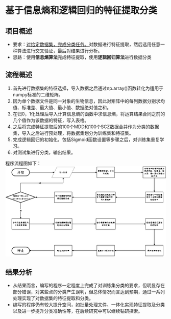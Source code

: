 # 基于信息熵和逻辑回归的特征提取分类


## 项目概述
- 要求：<u>对给定数据集，完成分类任务。</u>对数据进行特征提取，然后选用任意一种算法进行交叉验证，最后对结果进行分析。
- 思路：使用**信息熵算法**完成特征提取，使用**逻辑回归算法**进行数据分类


## 流程概述
1. 首先进行数据集的特征选择，导入数据之后通过np.array()函数转化为适用于numpy标准的二维矩阵。
2. 因为单个数据文件是同一对象的生物信息，因此对矩阵中的每列数据分别求均值、标准差、最大值、最小值、数据绝对值之和。
3. 在归0，1化处理后导入计算信息熵的函数中求信息熵，将运算结果合同之前的几个值作为该数据的特征，写入表格。
4. 之后将完成特征提取后的100个MDD和100个SCZ数据合并作为分类的数据集，导入之后进行预处理，将数据集划分为训练集和特征集。
5. 完成逻辑回归的初始化，包括Sigmoid函数设置等步骤之后，对训练集重复学习。
6. 对测试集进行分类，输出结果。

程序流程图如下：
![整体流程图](image.png)


## 结果分析
- 从结果而言，编写的程序一定程度上完成了对训练集分类的要求，但明显存在部分错误，对某些点的分类产生误判，但总体情况而言达到预期，通过一系列处理实现了对数据集的特征提取和分类。
- 编写的程序仍有较大提升空间，如批量处理文件、一体化实现特征提取及分类以及进一步提升分类准确性等，在后续研究中可以继续钻研探索。